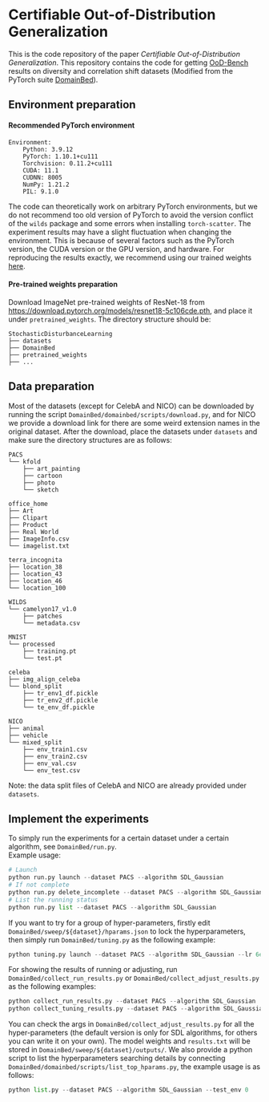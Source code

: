 # Certifiable Out-of-Distribution Generalization
This is the code repository of the paper *Certifiable Out-of-Distribution Generalization*.
This repository contains the code for getting [OoD-Bench](https://github.com/ynysjtu/ood_bench) results on diversity and correlation shift datasets (Modified from the PyTorch suite [DomainBed](https://github.com/facebookresearch/DomainBed)).

## Environment preparation
#### Recommended PyTorch environment
```
Environment:
    Python: 3.9.12
    PyTorch: 1.10.1+cu111
    Torchvision: 0.11.2+cu111
    CUDA: 11.1
    CUDNN: 8005
    NumPy: 1.21.2
    PIL: 9.1.0
```
The code can theoretically work on arbitrary PyTorch environments, but we do not recommend too old version of PyTorch to avoid the version conflict of the `wilds` package and some errors when installing `torch-scatter`. The experiment results may have a slight fluctuation when changing the environment. This is because of several factors such as the PyTorch version, the CUDA version or the GPU version, and hardware. For reproducing the results exactly, we recommend using our trained weights [here](https://drive.google.com/file/d/1eKp_RNRxCjcO2rLI0TRNl__OBy8eW9A9/view?usp=share_link
).
#### Pre-trained weights preparation
Download ImageNet pre-trained weights of ResNet-18 from https://download.pytorch.org/models/resnet18-5c106cde.pth, and place it under `pretrained_weights`. The directory structure should be:
```
StochasticDisturbanceLearning
├── datasets
├── DomainBed
├── pretrained_weights
├── ...
```

## Data preparation
Most of the datasets (except for CelebA and NICO) can be downloaded by running the script `DomainBed/domainbed/scripts/download.py`, and for NICO we provide a download link for there are some weird extension names in the original dataset.
After the download, place the datasets under `datasets` and make sure the directory structures are as follows:
```
PACS
└── kfold
    ├── art_painting
    ├── cartoon
    ├── photo
    └── sketch
```
```
office_home
├── Art
├── Clipart
├── Product
├── Real World
├── ImageInfo.csv
└── imagelist.txt
```
```
terra_incognita
├── location_38
├── location_43
├── location_46
└── location_100
```
```
WILDS
└── camelyon17_v1.0
    ├── patches
    └── metadata.csv
```
```
MNIST
└── processed
    ├── training.pt
    └── test.pt
```
```
celeba
├── img_align_celeba
└── blond_split
    ├── tr_env1_df.pickle
    ├── tr_env2_df.pickle
    └── te_env_df.pickle
```
```
NICO
├── animal
├── vehicle
└── mixed_split
    ├── env_train1.csv
    ├── env_train2.csv
    ├── env_val.csv
    └── env_test.csv
```
Note: the data split files of CelebA and NICO are already provided under `datasets`.

## Implement the experiments
To simply run the experiments for a certain dataset under a certain algorithm, see `DomainBed/run.py`.  
Example usage:
```python
# Launch
python run.py launch --dataset PACS --algorithm SDL_Gaussian
# If not complete
python run.py delete_incomplete --dataset PACS --algorithm SDL_Gaussian
# List the running status
python run.py list --dataset PACS --algorithm SDL_Gaussian
```
If you want to try for a group of hyper-parameters, firstly edit `DomainBed/sweep/${dataset}/hparams.json` to lock the hyperparameters, then simply run `DomainBed/tuning.py` as the following example:
```python
python tuning.py launch --dataset PACS --algorithm SDL_Gaussian --lr 6e-5 --worst_case_p 0.1
```
For showing the results of running or adjusting, run `DomainBed/collect_run_results.py` or `DomainBed/collect_adjust_results.py` as the following examples:
```python
python collect_run_results.py --dataset PACS --algorithm SDL_Gaussian
python collect_tuning_results.py --dataset PACS --algorithm SDL_Gaussian --lr 6e-5 --worst_case_p 0.1
```
You can check the args in `DomainBed/collect_adjust_results.py` for all the hyper-parameters (the default version is only for SDL algorithms, for others you can write it on your own). The model weights and `results.txt` will be stored in `DomainBed/sweep/${dataset}/outputs/`.
We also provide a python script to list the hyperparameters searching details by connecting `DomainBed/domainbed/scripts/list_top_hparams.py`, the example usage is as follows:
```python
python list.py --dataset PACS --algorithm SDL_Gaussian --test_env 0
```
